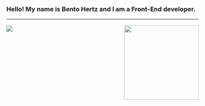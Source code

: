 ### Hello! My name is Bento Hertz and I am a Front-End developer.

<hr style="margin-bottom:16px;width:100%;"/>

<div style="display:grid;grid-template-columns:auto 1fr auto;gap:24px;justify-content:space-between;">
<img src="https://github-readme-stats.vercel.app/api?username=Bento-Hertz&show_icons=true&theme=tokyonight"/>
<div></div>
<img style="height:195px" src="https://github-readme-stats.vercel.app/api/top-langs/?username=Bento-Hertz&layout=compact&theme=tokyonight"/>
</div>


